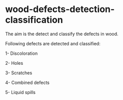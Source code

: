 # wood-defects-detection-classification
The aim is the detect and classify the defects in wood.

Following defects are detected and classified:

1- Discoloration

2- Holes

3- Scratches

4- Combined defects

5- Liquid spills

